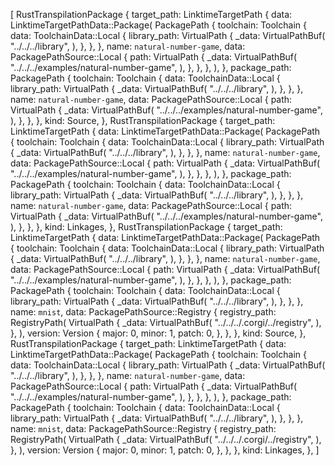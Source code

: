 [
    RustTranspilationPackage {
        target_path: LinktimeTargetPath {
            data: LinktimeTargetPathData::Package(
                PackagePath {
                    toolchain: Toolchain {
                        data: ToolchainData::Local {
                            library_path: VirtualPath {
                                _data: VirtualPathBuf(
                                    "../../../library",
                                ),
                            },
                        },
                    },
                    name: `natural-number-game`,
                    data: PackagePathSource::Local {
                        path: VirtualPath {
                            _data: VirtualPathBuf(
                                "../../../examples/natural-number-game",
                            ),
                        },
                    },
                },
            ),
        },
        package_path: PackagePath {
            toolchain: Toolchain {
                data: ToolchainData::Local {
                    library_path: VirtualPath {
                        _data: VirtualPathBuf(
                            "../../../library",
                        ),
                    },
                },
            },
            name: `natural-number-game`,
            data: PackagePathSource::Local {
                path: VirtualPath {
                    _data: VirtualPathBuf(
                        "../../../examples/natural-number-game",
                    ),
                },
            },
        },
        kind: Source,
    },
    RustTranspilationPackage {
        target_path: LinktimeTargetPath {
            data: LinktimeTargetPathData::Package(
                PackagePath {
                    toolchain: Toolchain {
                        data: ToolchainData::Local {
                            library_path: VirtualPath {
                                _data: VirtualPathBuf(
                                    "../../../library",
                                ),
                            },
                        },
                    },
                    name: `natural-number-game`,
                    data: PackagePathSource::Local {
                        path: VirtualPath {
                            _data: VirtualPathBuf(
                                "../../../examples/natural-number-game",
                            ),
                        },
                    },
                },
            ),
        },
        package_path: PackagePath {
            toolchain: Toolchain {
                data: ToolchainData::Local {
                    library_path: VirtualPath {
                        _data: VirtualPathBuf(
                            "../../../library",
                        ),
                    },
                },
            },
            name: `natural-number-game`,
            data: PackagePathSource::Local {
                path: VirtualPath {
                    _data: VirtualPathBuf(
                        "../../../examples/natural-number-game",
                    ),
                },
            },
        },
        kind: Linkages,
    },
    RustTranspilationPackage {
        target_path: LinktimeTargetPath {
            data: LinktimeTargetPathData::Package(
                PackagePath {
                    toolchain: Toolchain {
                        data: ToolchainData::Local {
                            library_path: VirtualPath {
                                _data: VirtualPathBuf(
                                    "../../../library",
                                ),
                            },
                        },
                    },
                    name: `natural-number-game`,
                    data: PackagePathSource::Local {
                        path: VirtualPath {
                            _data: VirtualPathBuf(
                                "../../../examples/natural-number-game",
                            ),
                        },
                    },
                },
            ),
        },
        package_path: PackagePath {
            toolchain: Toolchain {
                data: ToolchainData::Local {
                    library_path: VirtualPath {
                        _data: VirtualPathBuf(
                            "../../../library",
                        ),
                    },
                },
            },
            name: `mnist`,
            data: PackagePathSource::Registry {
                registry_path: RegistryPath(
                    VirtualPath {
                        _data: VirtualPathBuf(
                            "../../../.corgi/../registry",
                        ),
                    },
                ),
                version: Version {
                    major: 0,
                    minor: 1,
                    patch: 0,
                },
            },
        },
        kind: Source,
    },
    RustTranspilationPackage {
        target_path: LinktimeTargetPath {
            data: LinktimeTargetPathData::Package(
                PackagePath {
                    toolchain: Toolchain {
                        data: ToolchainData::Local {
                            library_path: VirtualPath {
                                _data: VirtualPathBuf(
                                    "../../../library",
                                ),
                            },
                        },
                    },
                    name: `natural-number-game`,
                    data: PackagePathSource::Local {
                        path: VirtualPath {
                            _data: VirtualPathBuf(
                                "../../../examples/natural-number-game",
                            ),
                        },
                    },
                },
            ),
        },
        package_path: PackagePath {
            toolchain: Toolchain {
                data: ToolchainData::Local {
                    library_path: VirtualPath {
                        _data: VirtualPathBuf(
                            "../../../library",
                        ),
                    },
                },
            },
            name: `mnist`,
            data: PackagePathSource::Registry {
                registry_path: RegistryPath(
                    VirtualPath {
                        _data: VirtualPathBuf(
                            "../../../.corgi/../registry",
                        ),
                    },
                ),
                version: Version {
                    major: 0,
                    minor: 1,
                    patch: 0,
                },
            },
        },
        kind: Linkages,
    },
]